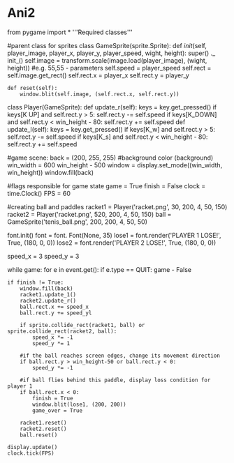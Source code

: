 # Ani2
from pygame import *
'''Required classes'''

#parent class for sprites
class GameSprite(sprite.Sprite):
    def _init_(self, player_image, player_x, player_y, player_speed, wight, height):
        super() ._ init_()
        self.image = transform.scale(image.load(player_image), (wight, height)) #e.g. 55,55 - parameters
        self.speed = player_speed
        self.rect = self.image.get_rect()
        self.rect.x = player_x
        self.rect.y = player_y

    def reset(self):
        window.blit(self.image, (self.rect.x, self.rect.y))

class Player(GameSprite):
    def update_r(self):
        keys = key.get_pressed()
        if keys[K UP] and self.rect.y > 5:
            self.rect.y -= self.speed
        if keys[K_DOWN] and self.rect.y < win_height - 80:
            self.rect.y += self.speed
    def update_l(self):
        keys = key.get_pressed()
        if keys[K_w] and self.rect.y > 5:
            self.rect.y -= self.speed
        if keys[K_s] and self.rect.y < win_height - 80:
            self.rect.y += self.speed

#game scene:
back = (200, 255, 255) #background color (background)
win_width = 600
win_height - 500
window = display.set_mode((win_width, win_height))
window.fill(back)

#flags responsible for game state
game = True
finish = False
clock = time.Clock()
FPS = 60

#creating ball and paddles
racket1 = Player('racket.png', 30, 200, 4, 50, 150)
racket2 = Player('racket.png', 520, 200, 4, 50, 150)
ball = GameSprite('tenis_ball.png', 200, 200, 4, 50, 50)

font.init()
font = font. Font(None, 35)
lose1 = font.render('PLAYER 1 LOSE!', True, (180, 0, 0))
lose2 = font.render('PLAYER 2 LOSE!', True, (180, 0, 0))

speed_x = 3
speed_y = 3

while game:
    for e in event.get():
        if e.type == QUIT:
            game - False

    if finish != True:
        window.fill(back)
        racket1.update_1()
        racket2.update_r()
        ball.rect.x += speed_x
        ball.rect.y += speed_yl

        if sprite.collide_rect(racket1, ball) or sprite.collide_rect(racket2, ball):
            speed_x *= -1
            speed_y *= 1

        #if the ball reaches screen edges, change its movement direction
        if ball.rect.y > win_height-50 or ball.rect.y < 0:
            speed_y *= -1

        #if ball flies behind this paddle, display loss condition for player 1
        if ball.rect.x < 0:
            finish = True
            window.blit(lose1, (200, 200))
            game_over = True
            
        racket1.reset()
        racket2.reset()
        ball.reset()

    display.update()
    clock.tick(FPS)



  

